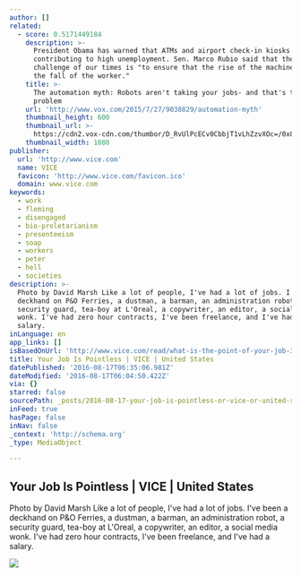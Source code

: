 ```yaml
---
author: []
related:
  - score: 0.5171449184
    description: >-
      President Obama has warned that ATMs and airport check-in kiosks are
      contributing to high unemployment. Sen. Marco Rubio said that the central
      challenge of our times is "to ensure that the rise of the machines is not
      the fall of the worker."
    title: >-
      The automation myth: Robots aren't taking your jobs- and that's the
      problem
    url: 'http://www.vox.com/2015/7/27/9038829/automation-myth'
    thumbnail_height: 600
    thumbnail_url: >-
      https://cdn2.vox-cdn.com/thumbor/D_RvUlPcECv0CbbjT1vLhZzvXOc=/0x88:8848x5004/1080x600/cdn0.vox-cdn.com/uploads/chorus_image/image/46837016/Cover-Robots-01.0.0.png
    thumbnail_width: 1080
publisher:
  url: 'http://www.vice.com'
  name: VICE
  favicon: 'http://www.vice.com/favicon.ico'
  domain: www.vice.com
keywords:
  - work
  - fleming
  - disengaged
  - bio-proletarianism
  - presenteeism
  - soap
  - workers
  - peter
  - hell
  - societies
description: >-
  Photo by David Marsh Like a lot of people, I've had a lot of jobs. I've been a
  deckhand on P&O Ferries, a dustman, a barman, an administration robot, a
  security guard, tea-boy at L'Oreal, a copywriter, an editor, a social media
  wonk. I've had zero hour contracts, I've been freelance, and I've had a
  salary.
inLanguage: en
app_links: []
isBasedOnUrl: 'http://www.vice.com/read/what-is-the-point-of-your-job-389'
title: Your Job Is Pointless | VICE | United States
datePublished: '2016-08-17T06:35:06.981Z'
dateModified: '2016-08-17T06:04:50.422Z'
via: {}
starred: false
sourcePath: _posts/2016-08-17-your-job-is-pointless-or-vice-or-united-states.md
inFeed: true
hasPage: false
inNav: false
_context: 'http://schema.org'
_type: MediaObject

---
```

<article style=""><h1>Your Job Is Pointless | VICE | United States</h1><p>Photo by David Marsh Like a lot of people, I've had a lot of jobs. I've been a deckhand on P&amp;O Ferries, a dustman, a barman, an administration robot, a security guard, tea-boy at L'Oreal, a copywriter, an editor, a social media wonk. I've had zero hour contracts, I've been freelance, and I've had a salary.</p><img src="https://vice-images.vice.com/images/content-images-crops/2016/01/07/what-is-the-point-of-your-job-389-body-image-1452182359-size_1000.jpg?resize=*:*&amp;output-quality=" /></article>
